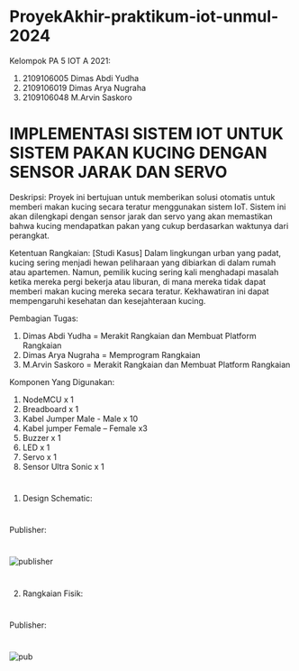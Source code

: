 # ProyekAkhir-praktikum-iot-unmul-2024
Kelompok PA 5 IOT A 2021:
1. 2109106005 Dimas Abdi Yudha
2. 2109106019 Dimas Arya Nugraha
3. 2109106048 M.Arvin Saskoro


# IMPLEMENTASI SISTEM IOT UNTUK SISTEM PAKAN KUCING DENGAN SENSOR JARAK DAN SERVO
Deskripsi:
Proyek ini bertujuan untuk memberikan solusi otomatis untuk memberi makan kucing secara teratur menggunakan sistem IoT. Sistem ini akan dilengkapi dengan sensor jarak dan servo yang akan memastikan bahwa kucing mendapatkan pakan yang cukup berdasarkan waktunya dari perangkat.

Ketentuan Rangkaian:
[Studi Kasus]
Dalam lingkungan urban yang padat, kucing sering menjadi hewan peliharaan yang dibiarkan di dalam rumah atau apartemen. Namun, pemilik kucing sering kali menghadapi masalah ketika mereka pergi bekerja atau liburan, di mana mereka tidak dapat memberi makan kucing mereka secara teratur. Kekhawatiran ini dapat mempengaruhi kesehatan dan kesejahteraan kucing.

Pembagian Tugas:
1. Dimas Abdi Yudha = Merakit Rangkaian dan Membuat Platform Rangkaian
2. Dimas Arya Nugraha = Memprogram Rangkaian
3. M.Arvin Saskoro = Merakit Rangkaian dan Membuat Platform Rangkaian

Komponen Yang Digunakan:
1.	NodeMCU x 1
2.	Breadboard x 1
3.	Kabel Jumper Male - Male x 10
4.	Kabel jumper Female – Female x3
5.	Buzzer x 1
6.	LED x 1
7.	Servo x 1
8.	Sensor Ultra Sonic x 1


#
1. Design Schematic:
#
Publisher:
#
![publisher](https://github.com/DimasYudha1223/posttest1-praktikum-iot-unmul-2024/assets/93185675/7e2df8a5-06f2-4ded-8dc8-25c7a3b34fb3)
#

#
2. Rangkaian Fisik:
#
Publisher:
#
![pub](https://github.com/DimasYudha1223/posttest1-praktikum-iot-unmul-2024/assets/93185675/2299cd87-070b-4ae0-bf4e-ef25edd7e23c)
#




